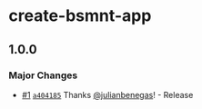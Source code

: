 # create-bsmnt-app

## 1.0.0

### Major Changes

- [#1](https://github.com/basementstudio/hydra/pull/1) [`a404185`](https://github.com/basementstudio/hydra/commit/a404185f7d784ba6b9fe26b2f0dc1b01b74f1d58) Thanks [@julianbenegas](https://github.com/julianbenegas)! - Release
